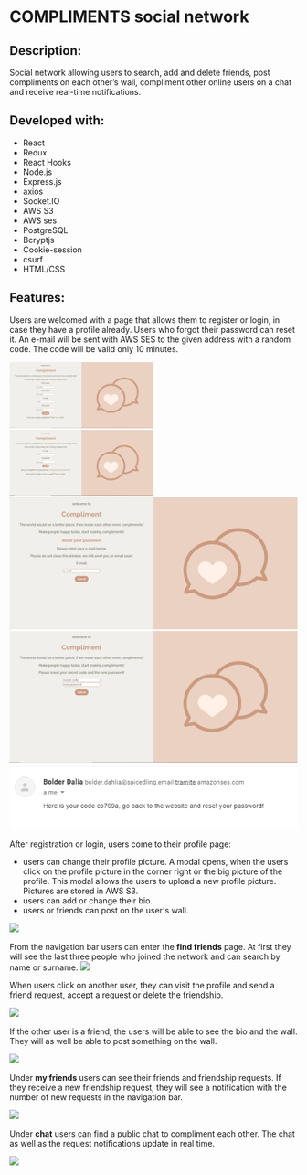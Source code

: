 # COMPLIMENTS social network

## Description:

Social network allowing users to search, add and delete friends, post compliments on each other’s wall, compliment other online users on a chat and receive real-time notifications.

## Developed with:

-   React
-   Redux
-   React Hooks
-   Node.js
-   Express.js
-   axios
-   Socket.IO
-   AWS S3
-   AWS ses
-   PostgreSQL
-   Bcryptjs
-   Cookie-session
-   csurf
-   HTML/CSS

## Features:

Users are welcomed with a page that allows them to register or login, in case they have a profile already.
Users who forgot their password can reset it. An e-mail will be sent with AWS SES to the given address with a random code. The code will be valid only 10 minutes.

<img src="./public/readme/register.PNG" width="50%" />
<img src="./public/readme/login.PNG" width="50%"/>
<img src="./public/readme/resetpassword.PNG" />
<img src="./public/readme/insertcode.PNG" />
<img src="./public/readme/email.PNG" />

After registration or login, users come to their profile page:

-   users can change their profile picture. A modal opens, when the users click on the profile picture in the corner right or the big picture of the profile. This modal allows the users to upload a new profile picture. Pictures are stored in AWS S3.
-   users can add or change their bio.
-   users or friends can post on the user's wall.

<img src='/#' />

From the navigation bar users can enter the **find friends** page. At first they will see the last three people who joined the network and can search by name or surname.
<img src='/#' />

When users click on another user, they can visit the profile and send a friend request, accept a request or delete the friendship.

<img src='/#' />

If the other user is a friend, the users will be able to see the bio and the wall. They will as well be able to post something on the wall.

<img src='/#' />

Under **my friends** users can see their friends and friendship requests. If they receive a new friendship request, they will see a notification with the number of new requests in the navigation bar.

<img src='/#' />

Under **chat** users can find a public chat to compliment each other. The chat as well as the request notifications update in real time.

<img src='/#' />
